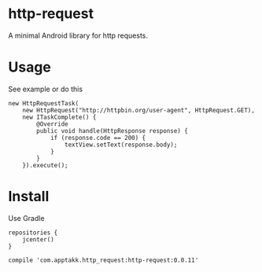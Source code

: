 # http-request
A minimal Android library for http requests.

# Usage
See example or do this
```
new HttpRequestTask(
    new HttpRequest("http://httpbin.org/user-agent", HttpRequest.GET),
    new ITaskComplete() {
        @Override
        public void handle(HttpResponse response) {
            if (response.code == 200) {
                textView.setText(response.body);
            }
        }
    }).execute();
```

# Install
Use Gradle
```
repositories {
    jcenter()
}

compile 'com.apptakk.http_request:http-request:0.0.11'
```
